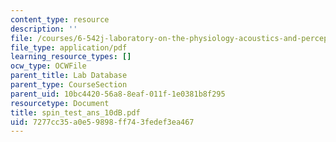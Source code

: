 ```yaml
---
content_type: resource
description: ''
file: /courses/6-542j-laboratory-on-the-physiology-acoustics-and-perception-of-speech-fall-2005/7277cc35a0e59898ff743fedef3ea467_spin_test_ans_10dB.pdf
file_type: application/pdf
learning_resource_types: []
ocw_type: OCWFile
parent_title: Lab Database
parent_type: CourseSection
parent_uid: 10bc4420-56a8-8eaf-011f-1e0381b8f295
resourcetype: Document
title: spin_test_ans_10dB.pdf
uid: 7277cc35-a0e5-9898-ff74-3fedef3ea467
---
```

